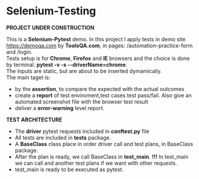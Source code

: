 # Selenium-Testing

**PROJECT UNDER CONSTRUCTION**

This is a **Selenium-Pytest** demo. In this project I apply tests in demo site https://demoqa.com by **ToolsQA.com**, in pages:
        /automation-practice-form and /login.<br/>
Tests setup is for **Chrome**, **Firefox** and **IE** browsers and the choice is done by terminal. **pytest -v -s --driverName=chrome**.<br/>
The inputs are static, but are about to be inserted dymamically.<br/>
The main taget is:
  * by the **assertion**, to compare the expected with the actual outcomes
  * create a **report** of test enviroment,test cases test pass/fail. Also give an automated screenshot file with the browser test result
  * deliver a **error-warning** level report.


**TEST ARCHITECTURE**

  * The **driver** pytest requests included in **conftest.py** file<br/>
  * All tests are included in **tests** package.<br/>
  * A **BaseClass** class place in order driver call and test plans, in BaseClass package.<br/>
  * Αfter the plan is ready, we call BaseClass in **test_main**. **!!!** In test_main we can call and another test plans if we want with other requests.<br/>
  * test_main is ready to be executed as pytest.

<!-- Diagram editor -->
